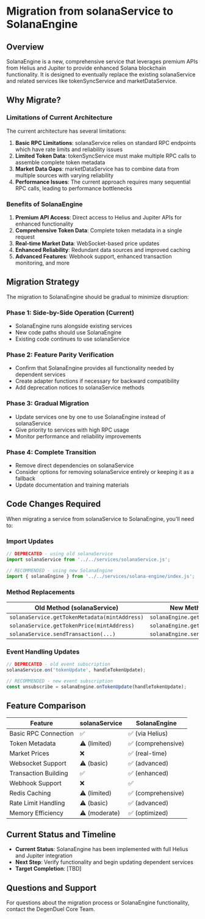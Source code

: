 # Migration from solanaService to SolanaEngine

## Overview

SolanaEngine is a new, comprehensive service that leverages premium APIs from Helius and Jupiter to provide enhanced Solana blockchain functionality. It is designed to eventually replace the existing solanaService and related services like tokenSyncService and marketDataService.

## Why Migrate?

### Limitations of Current Architecture

The current architecture has several limitations:

1. **Basic RPC Limitations**: solanaService relies on standard RPC endpoints which have rate limits and reliability issues
2. **Limited Token Data**: tokenSyncService must make multiple RPC calls to assemble complete token metadata
3. **Market Data Gaps**: marketDataService has to combine data from multiple sources with varying reliability
4. **Performance Issues**: The current approach requires many sequential RPC calls, leading to performance bottlenecks

### Benefits of SolanaEngine

1. **Premium API Access**: Direct access to Helius and Jupiter APIs for enhanced functionality
2. **Comprehensive Token Data**: Complete token metadata in a single request
3. **Real-time Market Data**: WebSocket-based price updates
4. **Enhanced Reliability**: Redundant data sources and improved caching
5. **Advanced Features**: Webhook support, enhanced transaction monitoring, and more

## Migration Strategy

The migration to SolanaEngine should be gradual to minimize disruption:

### Phase 1: Side-by-Side Operation (Current)

- SolanaEngine runs alongside existing services
- New code paths should use SolanaEngine
- Existing code continues to use solanaService

### Phase 2: Feature Parity Verification

- Confirm that SolanaEngine provides all functionality needed by dependent services
- Create adapter functions if necessary for backward compatibility
- Add deprecation notices to solanaService methods

### Phase 3: Gradual Migration

- Update services one by one to use SolanaEngine instead of solanaService
- Give priority to services with high RPC usage
- Monitor performance and reliability improvements

### Phase 4: Complete Transition

- Remove direct dependencies on solanaService
- Consider options for removing solanaService entirely or keeping it as a fallback
- Update documentation and training materials

## Code Changes Required

When migrating a service from solanaService to SolanaEngine, you'll need to:

### Import Updates

```javascript
// DEPRECATED - using old solanaService
import solanaService from '../../services/solanaService.js';

// RECOMMENDED - using new SolanaEngine
import { solanaEngine } from '../../services/solana-engine/index.js';
```

### Method Replacements

| Old Method (solanaService) | New Method (solanaEngine) |
|---------------------------|--------------------------|
| `solanaService.getTokenMetadata(mintAddress)` | `solanaEngine.getTokenData([mintAddress])` |
| `solanaService.getTokenPrice(mintAddress)` | `solanaEngine.getTokenPrice(mintAddress)` |
| `solanaService.sendTransaction(...)` | `solanaEngine.sendTransaction(...)` |

### Event Handling Updates

```javascript
// DEPRECATED - old event subscription
solanaService.on('tokenUpdate', handleTokenUpdate);

// RECOMMENDED - new event subscription
const unsubscribe = solanaEngine.onTokenUpdate(handleTokenUpdate);
```

## Feature Comparison

| Feature | solanaService | SolanaEngine |
|---------|---------------|--------------|
| Basic RPC Connection | ✅ | ✅ (via Helius) |
| Token Metadata | ⚠️ (limited) | ✅ (comprehensive) |
| Market Prices | ❌ | ✅ (real-time) |
| Websocket Support | ⚠️ (basic) | ✅ (advanced) |
| Transaction Building | ✅ | ✅ (enhanced) |
| Webhook Support | ❌ | ✅ |
| Redis Caching | ⚠️ (limited) | ✅ (comprehensive) |
| Rate Limit Handling | ⚠️ (basic) | ✅ (advanced) |
| Memory Efficiency | ⚠️ (moderate) | ✅ (optimized) |

## Current Status and Timeline

- **Current Status**: SolanaEngine has been implemented with full Helius and Jupiter integration
- **Next Step**: Verify functionality and begin updating dependent services
- **Target Completion**: [TBD]

## Questions and Support

For questions about the migration process or SolanaEngine functionality, contact the DegenDuel Core Team.